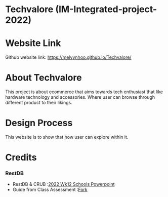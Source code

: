 # Techvalore (IM-Integrated-project-2022)

# Website Link
Github website link: https://melvynhoo.github.io/Techvalore/

# About Techvalore
This project is about ecommerce that aims towards tech enthusiast that like hardware technology and accessories. Where user can browse through different product to their likings.

# Design Process
This website is to show that how user can explore within it.

# Credits
### RestDB
- RestDB & CRUB :[2022 Wk12 Schools Powerpoint
 ](https://learn-ap-southeast-1-prod-fleet02-xythos.content.blackboardcdn.com/5dfa8616972ac/13603422?X-Blackboard-Expiration=1644246000000&X-Blackboard-Signature=b3WhwvgbHlHvFTW9z3Wce4prZYTxJx24uGxstg5zFKc%3D&X-Blackboard-Client-Id=180274&response-cache-control=private%2C%20max-age%3D21600&response-content-disposition=inline%3B%20filename%2A%3DUTF-8%27%27Week12%2520-%2520RESTDB%2520%2526%2520NoSQL%25281%2529.pdf&response-content-type=application%2Fpdf&X-Amz-Security-Token=IQoJb3JpZ2luX2VjEJv%2F%2F%2F%2F%2F%2F%2F%2F%2F%2FwEaDmFwLXNvdXRoZWFzdC0xIkYwRAIgJj1QA2wzLdniIbCRdugFV7elPy0ceVS8Pc%2Fk%2B1nwPD4CIFwvtoqMpGRNZaNuNSNp4v3K6U4erxh5cP611Rplw%2FVeKo0ECNP%2F%2F%2F%2F%2F%2F%2F%2F%2F%2FwEQAhoMNjM1NTY3OTI0MTgzIgyKcgiPMXUh9k2Onvkq4QNlGD%2F2rOTRaFP4OAbfVsrTOBSqTDgGp3JCMkvXEaG56j2VDg6aMSH%2BK4PRfghKYQoSk%2BOEifIocYmXPWt5sw5eWJwqmUEHkmGlPIKIO5aJY8dJosIarodzkY%2FROy7HFHGgGXAZMT0qUQ2pLeEGFOKhQ6s97sL%2BDntWjthpWDyyC3jBJhOF%2B8ez2FYj2sXUHRJ62ydeQ5dak6v86BBxVbowRqmvlNeRmzgqduNJbgxNnPAEEbhZp0xpLYNgQYf3ttSnLZI34PLmSNrM8F6A1TxKatrPOd7ohwwBjKQ0447EI%2FluvqaQMLWaJiPpVwH93mWONactxhQEDFZLU3bcz4uku0e7SwOasZNp0SfSHb8xhkSOUTjVjoaH4rz4PDJLJ2CarKt1uUiTJMHeYsJblk7GyWk%2FgK76U2tKnpgJvkSPjVEeW9BJ4YtC9aRXGHy8DJ%2BwDLwPre%2BAiz2vvcEyZbF3M3KgR5MvNOXcfXOI98n0r54KJOjyWDHSsd4z8VfDLgtCM1PH2Z1Jz0R3onob7aaezIIQH8mC5cduNO%2BWiyY2ZRPfh9tO78oehFWFYGUU8zwo9unbXUmf%2B0BzGfHkombKBMkXtRuDRGoxSA1bAnOSc1206W7FtkcGRsX7nmyOWBcHMKDog5AGOqYBZUBm0m2ngiKS95x72ogmvgjzQARGfx5JrJ097cvF%2FCdLnwovWj%2F%2F7Q%2Fq7%2BhW2Gqa01N%2FrotZK19TABjKOCahySGOmWlPC2dhUdNS7Vbz1UPpJJYntDsreB0IULffO2rjAJUXRyG2WMn50vmfrQcjBt2mR1lIiHx29BXAzuK1mqxkJVXE77d7UCH2ajld3crNjuwhgEG%2B13m56PGhlToAoXNtWuvEzg%3D%3D&X-Amz-Algorithm=AWS4-HMAC-SHA256&X-Amz-Date=20220207T090000Z&X-Amz-SignedHeaders=host&X-Amz-Expires=21600&X-Amz-Credential=ASIAZH6WM4PL3S4WYOOJ%2F20220207%2Fap-southeast-1%2Fs3%2Faws4_request&X-Amz-Signature=afcf47756a8563cb939b514de4502ec3963ebbabd871a951cf4cb4df3d02021f)
 - Guide from Class Assessment :[Fork
 ](https://replit.com/@Jian_Ting_Donov/simple-restDB)